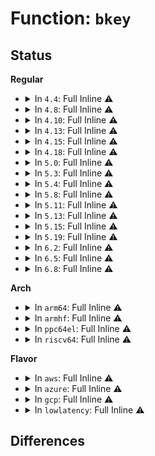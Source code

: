 # Function: <code>bkey</code>

## Status
<b>Regular</b>
<ul>
<li>
<details>
<summary>In <code>4.4</code>: Full Inline ⚠️</summary>

**Collision:** Unique Static

**Inline:** Full

**Transformation:** False

**Instances:**

```
In lib/btree.c (ffffffff814035d8)
Location: lib/btree.c:148
Inline: True
Inline callers:
  - lib/btree.c:btree_lookup
  - lib/btree.c:btree_lookup
  - lib/btree.c:btree_update
  - lib/btree.c:btree_update
  - lib/btree.c:getpos
  - lib/btree.c:btree_get_prev
  - lib/btree.c:btree_get_prev
  - lib/btree.c:btree_get_prev
  - lib/btree.c:btree_remove_level
  - lib/btree.c:btree_remove_level
  - lib/btree.c:btree_remove_level
  - lib/btree.c:btree_remove_level
  - lib/btree.c:merge
  - lib/btree.c:merge
  - lib/btree.c:btree_insert_level
  - lib/btree.c:btree_insert_level
  - lib/btree.c:btree_insert_level
  - lib/btree.c:btree_insert_level
  - lib/btree.c:btree_insert_level
  - lib/btree.c:btree_insert_level
  - lib/btree.c:btree_insert_level
  - lib/btree.c:btree_insert_level
  - lib/btree.c:btree_insert_level
  - lib/btree.c:btree_insert_level
  - lib/btree.c:btree_insert_level
  - lib/btree.c:btree_insert_level
```
</details>
</li>
<li>
<details>
<summary>In <code>4.8</code>: Full Inline ⚠️</summary>

**Collision:** Unique Static

**Inline:** Full

**Transformation:** False

**Instances:**

```
In lib/btree.c (ffffffff8144b573)
Location: lib/btree.c:148
Inline: True
Inline callers:
  - lib/btree.c:__btree_for_each
  - lib/btree.c:btree_remove_level
  - lib/btree.c:btree_remove_level
  - lib/btree.c:btree_remove_level
  - lib/btree.c:btree_remove_level
  - lib/btree.c:merge
  - lib/btree.c:merge
  - lib/btree.c:merge
  - lib/btree.c:btree_insert_level
  - lib/btree.c:btree_insert_level
  - lib/btree.c:btree_insert_level
  - lib/btree.c:btree_insert_level
  - lib/btree.c:btree_insert_level
  - lib/btree.c:btree_insert_level
  - lib/btree.c:btree_insert_level
  - lib/btree.c:btree_insert_level
  - lib/btree.c:btree_insert_level
  - lib/btree.c:btree_insert_level
  - lib/btree.c:btree_insert_level
  - lib/btree.c:btree_insert_level
  - lib/btree.c:btree_insert_level
  - lib/btree.c:getpos
  - lib/btree.c:btree_get_prev
  - lib/btree.c:btree_get_prev
  - lib/btree.c:btree_get_prev
  - lib/btree.c:btree_update
  - lib/btree.c:btree_update
  - lib/btree.c:btree_lookup
  - lib/btree.c:btree_lookup
```
</details>
</li>
<li>
<details>
<summary>In <code>4.10</code>: Full Inline ⚠️</summary>

**Collision:** Unique Static

**Inline:** Full

**Transformation:** False

**Instances:**

```
In lib/btree.c (ffffffff81469f33)
Location: lib/btree.c:148
Inline: True
Inline callers:
  - lib/btree.c:__btree_for_each
  - lib/btree.c:btree_remove_level
  - lib/btree.c:btree_remove_level
  - lib/btree.c:btree_remove_level
  - lib/btree.c:btree_remove_level
  - lib/btree.c:merge
  - lib/btree.c:merge
  - lib/btree.c:merge
  - lib/btree.c:btree_insert_level
  - lib/btree.c:btree_insert_level
  - lib/btree.c:btree_insert_level
  - lib/btree.c:btree_insert_level
  - lib/btree.c:btree_insert_level
  - lib/btree.c:btree_insert_level
  - lib/btree.c:btree_insert_level
  - lib/btree.c:btree_insert_level
  - lib/btree.c:btree_insert_level
  - lib/btree.c:btree_insert_level
  - lib/btree.c:btree_insert_level
  - lib/btree.c:btree_insert_level
  - lib/btree.c:btree_insert_level
  - lib/btree.c:getpos
  - lib/btree.c:btree_get_prev
  - lib/btree.c:btree_get_prev
  - lib/btree.c:btree_get_prev
  - lib/btree.c:btree_update
  - lib/btree.c:btree_update
  - lib/btree.c:btree_lookup
  - lib/btree.c:btree_lookup
```
</details>
</li>
<li>
<details>
<summary>In <code>4.13</code>: Full Inline ⚠️</summary>

**Collision:** Unique Static

**Inline:** Full

**Transformation:** False

**Instances:**

```
In lib/btree.c (ffffffff8146f5b6)
Location: lib/btree.c:148
Inline: True
Inline callers:
  - lib/btree.c:__btree_for_each
  - lib/btree.c:btree_remove_level
  - lib/btree.c:btree_remove_level
  - lib/btree.c:btree_remove_level
  - lib/btree.c:btree_remove_level
  - lib/btree.c:merge
  - lib/btree.c:merge
  - lib/btree.c:merge
  - lib/btree.c:btree_insert_level
  - lib/btree.c:btree_insert_level
  - lib/btree.c:btree_insert_level
  - lib/btree.c:btree_insert_level
  - lib/btree.c:btree_insert_level
  - lib/btree.c:btree_insert_level
  - lib/btree.c:btree_insert_level
  - lib/btree.c:btree_insert_level
  - lib/btree.c:btree_insert_level
  - lib/btree.c:btree_insert_level
  - lib/btree.c:btree_insert_level
  - lib/btree.c:btree_insert_level
  - lib/btree.c:btree_insert_level
  - lib/btree.c:getpos
  - lib/btree.c:btree_get_prev
  - lib/btree.c:btree_get_prev
  - lib/btree.c:btree_get_prev
  - lib/btree.c:btree_update
  - lib/btree.c:btree_update
  - lib/btree.c:btree_lookup
  - lib/btree.c:btree_lookup
```
</details>
</li>
<li>
<details>
<summary>In <code>4.15</code>: Full Inline ⚠️</summary>

**Collision:** Unique Static

**Inline:** Full

**Transformation:** False

**Instances:**

```
In lib/btree.c (ffffffff8149bcc6)
Location: lib/btree.c:148
Inline: True
Inline callers:
  - lib/btree.c:__btree_for_each
  - lib/btree.c:btree_remove_level
  - lib/btree.c:btree_remove_level
  - lib/btree.c:btree_remove_level
  - lib/btree.c:btree_remove_level
  - lib/btree.c:merge
  - lib/btree.c:merge
  - lib/btree.c:merge
  - lib/btree.c:btree_insert_level
  - lib/btree.c:btree_insert_level
  - lib/btree.c:btree_insert_level
  - lib/btree.c:btree_insert_level
  - lib/btree.c:btree_insert_level
  - lib/btree.c:btree_insert_level
  - lib/btree.c:btree_insert_level
  - lib/btree.c:btree_insert_level
  - lib/btree.c:btree_insert_level
  - lib/btree.c:btree_insert_level
  - lib/btree.c:btree_insert_level
  - lib/btree.c:btree_insert_level
  - lib/btree.c:btree_insert_level
  - lib/btree.c:getpos
  - lib/btree.c:btree_get_prev
  - lib/btree.c:btree_get_prev
  - lib/btree.c:btree_get_prev
  - lib/btree.c:btree_update
  - lib/btree.c:btree_update
  - lib/btree.c:btree_lookup
  - lib/btree.c:btree_lookup
```
</details>
</li>
<li>
<details>
<summary>In <code>4.18</code>: Full Inline ⚠️</summary>

**Collision:** Unique Static

**Inline:** Full

**Transformation:** False

**Instances:**

```
In lib/btree.c (ffffffff814d123f)
Location: lib/btree.c:150
Inline: True
Inline callers:
  - lib/btree.c:__btree_for_each
  - lib/btree.c:btree_remove_level
  - lib/btree.c:btree_remove_level
  - lib/btree.c:btree_remove_level
  - lib/btree.c:btree_remove_level
  - lib/btree.c:merge
  - lib/btree.c:merge
  - lib/btree.c:merge
  - lib/btree.c:btree_insert_level
  - lib/btree.c:btree_insert_level
  - lib/btree.c:btree_insert_level
  - lib/btree.c:btree_insert_level
  - lib/btree.c:btree_insert_level
  - lib/btree.c:btree_insert_level
  - lib/btree.c:btree_insert_level
  - lib/btree.c:btree_insert_level
  - lib/btree.c:btree_insert_level
  - lib/btree.c:btree_insert_level
  - lib/btree.c:btree_insert_level
  - lib/btree.c:btree_insert_level
  - lib/btree.c:btree_insert_level
  - lib/btree.c:getpos
  - lib/btree.c:btree_get_prev
  - lib/btree.c:btree_get_prev
  - lib/btree.c:btree_get_prev
  - lib/btree.c:btree_update
  - lib/btree.c:btree_update
  - lib/btree.c:btree_lookup
  - lib/btree.c:btree_lookup
```
</details>
</li>
<li>
<details>
<summary>In <code>5.0</code>: Full Inline ⚠️</summary>

**Collision:** Unique Static

**Inline:** Full

**Transformation:** False

**Instances:**

```
In lib/btree.c (ffffffff814e5b6f)
Location: lib/btree.c:150
Inline: True
Inline callers:
  - lib/btree.c:__btree_for_each
  - lib/btree.c:btree_remove_level
  - lib/btree.c:btree_remove_level
  - lib/btree.c:btree_remove_level
  - lib/btree.c:btree_remove_level
  - lib/btree.c:merge
  - lib/btree.c:merge
  - lib/btree.c:merge
  - lib/btree.c:btree_insert_level
  - lib/btree.c:btree_insert_level
  - lib/btree.c:btree_insert_level
  - lib/btree.c:btree_insert_level
  - lib/btree.c:btree_insert_level
  - lib/btree.c:btree_insert_level
  - lib/btree.c:btree_insert_level
  - lib/btree.c:btree_insert_level
  - lib/btree.c:btree_insert_level
  - lib/btree.c:btree_insert_level
  - lib/btree.c:btree_insert_level
  - lib/btree.c:btree_insert_level
  - lib/btree.c:btree_insert_level
  - lib/btree.c:getpos
  - lib/btree.c:btree_get_prev
  - lib/btree.c:btree_get_prev
  - lib/btree.c:btree_get_prev
  - lib/btree.c:btree_update
  - lib/btree.c:btree_update
  - lib/btree.c:btree_lookup
  - lib/btree.c:btree_lookup
```
</details>
</li>
<li>
<details>
<summary>In <code>5.3</code>: Full Inline ⚠️</summary>

**Collision:** Unique Static

**Inline:** Full

**Transformation:** False

**Instances:**

```
In lib/btree.c (ffffffff815124e6)
Location: lib/btree.c:148
Inline: True
Inline callers:
  - lib/btree.c:__btree_for_each
  - lib/btree.c:btree_remove_level
  - lib/btree.c:btree_remove_level
  - lib/btree.c:btree_remove_level
  - lib/btree.c:btree_remove_level
  - lib/btree.c:merge
  - lib/btree.c:merge
  - lib/btree.c:merge
  - lib/btree.c:btree_insert_level
  - lib/btree.c:btree_insert_level
  - lib/btree.c:btree_insert_level
  - lib/btree.c:btree_insert_level
  - lib/btree.c:btree_insert_level
  - lib/btree.c:btree_insert_level
  - lib/btree.c:btree_insert_level
  - lib/btree.c:btree_insert_level
  - lib/btree.c:btree_insert_level
  - lib/btree.c:btree_insert_level
  - lib/btree.c:btree_insert_level
  - lib/btree.c:btree_insert_level
  - lib/btree.c:btree_insert_level
  - lib/btree.c:getpos
  - lib/btree.c:btree_get_prev
  - lib/btree.c:btree_get_prev
  - lib/btree.c:btree_get_prev
  - lib/btree.c:btree_update
  - lib/btree.c:btree_update
  - lib/btree.c:btree_lookup
  - lib/btree.c:btree_lookup
```
</details>
</li>
<li>
<details>
<summary>In <code>5.4</code>: Full Inline ⚠️</summary>

**Collision:** Unique Static

**Inline:** Full

**Transformation:** False

**Instances:**

```
In lib/btree.c (ffffffff81532f26)
Location: lib/btree.c:148
Inline: True
Inline callers:
  - lib/btree.c:__btree_for_each
  - lib/btree.c:btree_remove_level
  - lib/btree.c:btree_remove_level
  - lib/btree.c:btree_remove_level
  - lib/btree.c:btree_remove_level
  - lib/btree.c:merge
  - lib/btree.c:merge
  - lib/btree.c:merge
  - lib/btree.c:btree_insert_level
  - lib/btree.c:btree_insert_level
  - lib/btree.c:btree_insert_level
  - lib/btree.c:btree_insert_level
  - lib/btree.c:btree_insert_level
  - lib/btree.c:btree_insert_level
  - lib/btree.c:btree_insert_level
  - lib/btree.c:btree_insert_level
  - lib/btree.c:btree_insert_level
  - lib/btree.c:btree_insert_level
  - lib/btree.c:btree_insert_level
  - lib/btree.c:btree_insert_level
  - lib/btree.c:btree_insert_level
  - lib/btree.c:getpos
  - lib/btree.c:btree_get_prev
  - lib/btree.c:btree_get_prev
  - lib/btree.c:btree_get_prev
  - lib/btree.c:btree_update
  - lib/btree.c:btree_update
  - lib/btree.c:btree_lookup
  - lib/btree.c:btree_lookup
```
</details>
</li>
<li>
<details>
<summary>In <code>5.8</code>: Full Inline ⚠️</summary>

**Collision:** Unique Static

**Inline:** Full

**Transformation:** False

**Instances:**

```
In lib/btree.c (ffffffff81596d95)
Location: lib/btree.c:148
Inline: True
Inline callers:
  - lib/btree.c:__btree_for_each
  - lib/btree.c:btree_remove_level
  - lib/btree.c:btree_remove_level
  - lib/btree.c:btree_remove_level
  - lib/btree.c:btree_remove_level
  - lib/btree.c:merge
  - lib/btree.c:merge
  - lib/btree.c:merge
  - lib/btree.c:btree_insert_level
  - lib/btree.c:btree_insert_level
  - lib/btree.c:btree_insert_level
  - lib/btree.c:btree_insert_level
  - lib/btree.c:btree_insert_level
  - lib/btree.c:btree_insert_level
  - lib/btree.c:btree_insert_level
  - lib/btree.c:btree_insert_level
  - lib/btree.c:btree_insert_level
  - lib/btree.c:btree_insert_level
  - lib/btree.c:btree_insert_level
  - lib/btree.c:btree_insert_level
  - lib/btree.c:btree_insert_level
  - lib/btree.c:btree_get_prev
  - lib/btree.c:btree_get_prev
  - lib/btree.c:btree_get_prev
  - lib/btree.c:btree_update
  - lib/btree.c:btree_update
  - lib/btree.c:btree_lookup
  - lib/btree.c:btree_lookup
```
</details>
</li>
<li>
<details>
<summary>In <code>5.11</code>: Full Inline ⚠️</summary>

**Collision:** Unique Static

**Inline:** Full

**Transformation:** False

**Instances:**

```
In lib/btree.c (ffffffff815b27b5)
Location: lib/btree.c:148
Inline: True
Inline callers:
  - lib/btree.c:__btree_for_each
  - lib/btree.c:btree_remove_level
  - lib/btree.c:btree_remove_level
  - lib/btree.c:btree_remove_level
  - lib/btree.c:btree_remove_level
  - lib/btree.c:merge
  - lib/btree.c:merge
  - lib/btree.c:merge
  - lib/btree.c:btree_insert_level
  - lib/btree.c:btree_insert_level
  - lib/btree.c:btree_insert_level
  - lib/btree.c:btree_insert_level
  - lib/btree.c:btree_insert_level
  - lib/btree.c:btree_insert_level
  - lib/btree.c:btree_insert_level
  - lib/btree.c:btree_insert_level
  - lib/btree.c:btree_insert_level
  - lib/btree.c:btree_insert_level
  - lib/btree.c:btree_insert_level
  - lib/btree.c:btree_insert_level
  - lib/btree.c:btree_insert_level
  - lib/btree.c:btree_get_prev
  - lib/btree.c:btree_get_prev
  - lib/btree.c:btree_get_prev
  - lib/btree.c:btree_update
  - lib/btree.c:btree_update
  - lib/btree.c:btree_lookup
  - lib/btree.c:btree_lookup
```
</details>
</li>
<li>
<details>
<summary>In <code>5.13</code>: Full Inline ⚠️</summary>

**Collision:** Unique Static

**Inline:** Full

**Transformation:** False

**Instances:**

```
In lib/btree.c (ffffffff815bd635)
Location: lib/btree.c:148
Inline: True
Inline callers:
  - lib/btree.c:__btree_for_each
  - lib/btree.c:btree_remove_level
  - lib/btree.c:btree_remove_level
  - lib/btree.c:btree_remove_level
  - lib/btree.c:btree_remove_level
  - lib/btree.c:merge
  - lib/btree.c:merge
  - lib/btree.c:merge
  - lib/btree.c:btree_insert_level
  - lib/btree.c:btree_insert_level
  - lib/btree.c:btree_insert_level
  - lib/btree.c:btree_insert_level
  - lib/btree.c:btree_insert_level
  - lib/btree.c:btree_insert_level
  - lib/btree.c:btree_insert_level
  - lib/btree.c:btree_insert_level
  - lib/btree.c:btree_insert_level
  - lib/btree.c:btree_insert_level
  - lib/btree.c:btree_insert_level
  - lib/btree.c:btree_insert_level
  - lib/btree.c:btree_insert_level
  - lib/btree.c:btree_get_prev
  - lib/btree.c:btree_get_prev
  - lib/btree.c:btree_get_prev
  - lib/btree.c:btree_update
  - lib/btree.c:btree_update
  - lib/btree.c:btree_lookup
  - lib/btree.c:btree_lookup
```
</details>
</li>
<li>
<details>
<summary>In <code>5.15</code>: Full Inline ⚠️</summary>

**Collision:** Unique Static

**Inline:** Full

**Transformation:** False

**Instances:**

```
In lib/btree.c (ffffffff816249d5)
Location: lib/btree.c:148
Inline: True
Inline callers:
  - lib/btree.c:__btree_for_each
  - lib/btree.c:btree_remove_level
  - lib/btree.c:btree_remove_level
  - lib/btree.c:btree_remove_level
  - lib/btree.c:btree_remove_level
  - lib/btree.c:merge
  - lib/btree.c:merge
  - lib/btree.c:merge
  - lib/btree.c:btree_insert_level
  - lib/btree.c:btree_insert_level
  - lib/btree.c:btree_insert_level
  - lib/btree.c:btree_insert_level
  - lib/btree.c:btree_insert_level
  - lib/btree.c:btree_insert_level
  - lib/btree.c:btree_insert_level
  - lib/btree.c:btree_insert_level
  - lib/btree.c:btree_insert_level
  - lib/btree.c:btree_insert_level
  - lib/btree.c:btree_insert_level
  - lib/btree.c:btree_insert_level
  - lib/btree.c:btree_insert_level
  - lib/btree.c:btree_get_prev
  - lib/btree.c:btree_get_prev
  - lib/btree.c:btree_get_prev
  - lib/btree.c:btree_update
  - lib/btree.c:btree_update
  - lib/btree.c:btree_lookup
  - lib/btree.c:btree_lookup
```
</details>
</li>
<li>
<details>
<summary>In <code>5.19</code>: Full Inline ⚠️</summary>

**Collision:** Unique Static

**Inline:** Full

**Transformation:** False

**Instances:**

```
In lib/btree.c (ffffffff816f514f)
Location: lib/btree.c:148
Inline: True
Inline callers:
  - lib/btree.c:__btree_for_each
  - lib/btree.c:btree_remove_level
  - lib/btree.c:btree_remove_level
  - lib/btree.c:btree_remove_level
  - lib/btree.c:btree_remove_level
  - lib/btree.c:merge
  - lib/btree.c:merge
  - lib/btree.c:merge
  - lib/btree.c:btree_insert_level
  - lib/btree.c:btree_insert_level
  - lib/btree.c:btree_insert_level
  - lib/btree.c:btree_insert_level
  - lib/btree.c:btree_insert_level
  - lib/btree.c:btree_insert_level
  - lib/btree.c:btree_insert_level
  - lib/btree.c:btree_insert_level
  - lib/btree.c:btree_insert_level
  - lib/btree.c:btree_insert_level
  - lib/btree.c:btree_insert_level
  - lib/btree.c:btree_insert_level
  - lib/btree.c:btree_insert_level
  - lib/btree.c:btree_insert_level
  - lib/btree.c:btree_get_prev
  - lib/btree.c:btree_get_prev
  - lib/btree.c:btree_get_prev
  - lib/btree.c:btree_update
  - lib/btree.c:btree_update
  - lib/btree.c:btree_lookup
  - lib/btree.c:btree_lookup
```
</details>
</li>
<li>
<details>
<summary>In <code>6.2</code>: Full Inline ⚠️</summary>

**Collision:** Unique Static

**Inline:** Full

**Transformation:** False

**Instances:**

```
In lib/btree.c (ffffffff817e744f)
Location: lib/btree.c:148
Inline: True
Inline callers:
  - lib/btree.c:__btree_for_each
  - lib/btree.c:btree_remove_level
  - lib/btree.c:btree_remove_level
  - lib/btree.c:btree_remove_level
  - lib/btree.c:btree_remove_level
  - lib/btree.c:merge
  - lib/btree.c:merge
  - lib/btree.c:merge
  - lib/btree.c:btree_insert_level
  - lib/btree.c:btree_insert_level
  - lib/btree.c:btree_insert_level
  - lib/btree.c:btree_insert_level
  - lib/btree.c:btree_insert_level
  - lib/btree.c:btree_insert_level
  - lib/btree.c:btree_insert_level
  - lib/btree.c:btree_insert_level
  - lib/btree.c:btree_insert_level
  - lib/btree.c:btree_insert_level
  - lib/btree.c:btree_insert_level
  - lib/btree.c:btree_insert_level
  - lib/btree.c:btree_insert_level
  - lib/btree.c:btree_insert_level
  - lib/btree.c:btree_get_prev
  - lib/btree.c:btree_get_prev
  - lib/btree.c:btree_get_prev
  - lib/btree.c:btree_update
  - lib/btree.c:btree_lookup
```
</details>
</li>
<li>
<details>
<summary>In <code>6.5</code>: Full Inline ⚠️</summary>

**Collision:** Unique Static

**Inline:** Full

**Transformation:** False

**Instances:**

```
In lib/btree.c (ffffffff8182746f)
Location: lib/btree.c:148
Inline: True
Inline callers:
  - lib/btree.c:__btree_for_each
  - lib/btree.c:btree_remove_level
  - lib/btree.c:btree_remove_level
  - lib/btree.c:btree_remove_level
  - lib/btree.c:btree_remove_level
  - lib/btree.c:merge
  - lib/btree.c:merge
  - lib/btree.c:merge
  - lib/btree.c:btree_insert_level
  - lib/btree.c:btree_insert_level
  - lib/btree.c:btree_insert_level
  - lib/btree.c:btree_insert_level
  - lib/btree.c:btree_insert_level
  - lib/btree.c:btree_insert_level
  - lib/btree.c:btree_insert_level
  - lib/btree.c:btree_insert_level
  - lib/btree.c:btree_insert_level
  - lib/btree.c:btree_insert_level
  - lib/btree.c:btree_insert_level
  - lib/btree.c:btree_insert_level
  - lib/btree.c:btree_insert_level
  - lib/btree.c:btree_insert_level
  - lib/btree.c:btree_get_prev
  - lib/btree.c:btree_get_prev
  - lib/btree.c:btree_get_prev
  - lib/btree.c:btree_update
  - lib/btree.c:btree_lookup
```
</details>
</li>
<li>
<details>
<summary>In <code>6.8</code>: Full Inline ⚠️</summary>

**Collision:** Unique Static

**Inline:** Full

**Transformation:** False

**Instances:**

```
In lib/btree.c (ffffffff81878e7f)
Location: lib/btree.c:148
Inline: True
Inline callers:
  - lib/btree.c:__btree_for_each
  - lib/btree.c:btree_remove_level
  - lib/btree.c:btree_remove_level
  - lib/btree.c:btree_remove_level
  - lib/btree.c:btree_remove_level
  - lib/btree.c:merge
  - lib/btree.c:merge
  - lib/btree.c:merge
  - lib/btree.c:btree_insert_level
  - lib/btree.c:btree_insert_level
  - lib/btree.c:btree_insert_level
  - lib/btree.c:btree_insert_level
  - lib/btree.c:btree_insert_level
  - lib/btree.c:btree_insert_level
  - lib/btree.c:btree_insert_level
  - lib/btree.c:btree_insert_level
  - lib/btree.c:btree_insert_level
  - lib/btree.c:btree_insert_level
  - lib/btree.c:btree_insert_level
  - lib/btree.c:btree_insert_level
  - lib/btree.c:btree_insert_level
  - lib/btree.c:btree_insert_level
  - lib/btree.c:btree_get_prev
  - lib/btree.c:btree_get_prev
  - lib/btree.c:btree_get_prev
  - lib/btree.c:btree_update
  - lib/btree.c:btree_lookup
```
</details>
</li>
</ul>
<b>Arch</b>
<ul>
<li>
<details>
<summary>In <code>arm64</code>: Full Inline ⚠️</summary>

**Collision:** Unique Static

**Inline:** Full

**Transformation:** False

**Instances:**

```
In lib/btree.c (ffff80001063f6a8)
Location: lib/btree.c:148
Inline: True
Inline callers:
  - lib/btree.c:__btree_for_each
  - lib/btree.c:btree_remove_level
  - lib/btree.c:btree_remove_level
  - lib/btree.c:btree_remove_level
  - lib/btree.c:btree_remove_level
  - lib/btree.c:merge
  - lib/btree.c:merge
  - lib/btree.c:merge
  - lib/btree.c:btree_insert_level
  - lib/btree.c:btree_insert_level
  - lib/btree.c:btree_insert_level
  - lib/btree.c:btree_insert_level
  - lib/btree.c:btree_insert_level
  - lib/btree.c:btree_insert_level
  - lib/btree.c:btree_insert_level
  - lib/btree.c:btree_insert_level
  - lib/btree.c:btree_insert_level
  - lib/btree.c:btree_insert_level
  - lib/btree.c:btree_insert_level
  - lib/btree.c:btree_insert_level
  - lib/btree.c:btree_insert_level
  - lib/btree.c:getpos
  - lib/btree.c:btree_get_prev
  - lib/btree.c:btree_get_prev
  - lib/btree.c:btree_get_prev
  - lib/btree.c:btree_update
  - lib/btree.c:btree_update
  - lib/btree.c:btree_lookup
  - lib/btree.c:btree_lookup
```
</details>
</li>
<li>
<details>
<summary>In <code>armhf</code>: Full Inline ⚠️</summary>

**Collision:** Unique Static

**Inline:** Full

**Transformation:** False

**Instances:**

```
In lib/btree.c (c07e4f60)
Location: lib/btree.c:148
Inline: True
Inline callers:
  - lib/btree.c:__btree_for_each
  - lib/btree.c:btree_remove_level
  - lib/btree.c:btree_remove_level
  - lib/btree.c:btree_remove_level
  - lib/btree.c:btree_remove_level
  - lib/btree.c:merge
  - lib/btree.c:merge
  - lib/btree.c:merge
  - lib/btree.c:btree_insert_level
  - lib/btree.c:btree_insert_level
  - lib/btree.c:btree_insert_level
  - lib/btree.c:btree_insert_level
  - lib/btree.c:btree_insert_level
  - lib/btree.c:btree_insert_level
  - lib/btree.c:btree_insert_level
  - lib/btree.c:btree_insert_level
  - lib/btree.c:btree_insert_level
  - lib/btree.c:btree_insert_level
  - lib/btree.c:btree_insert_level
  - lib/btree.c:btree_insert_level
  - lib/btree.c:btree_insert_level
  - lib/btree.c:find_level
  - lib/btree.c:find_level
  - lib/btree.c:getpos
  - lib/btree.c:btree_get_prev
  - lib/btree.c:btree_update
  - lib/btree.c:btree_update
  - lib/btree.c:btree_lookup
  - lib/btree.c:btree_lookup
  - lib/btree.c:btree_last
```
</details>
</li>
<li>
<details>
<summary>In <code>ppc64el</code>: Full Inline ⚠️</summary>

**Collision:** Unique Static

**Inline:** Full

**Transformation:** False

**Instances:**

```
In lib/btree.c (c0000000007e9354)
Location: lib/btree.c:148
Inline: True
Inline callers:
  - lib/btree.c:__btree_for_each
  - lib/btree.c:btree_remove_level
  - lib/btree.c:btree_remove_level
  - lib/btree.c:btree_remove_level
  - lib/btree.c:btree_remove_level
  - lib/btree.c:merge
  - lib/btree.c:merge
  - lib/btree.c:merge
  - lib/btree.c:btree_insert_level
  - lib/btree.c:btree_insert_level
  - lib/btree.c:btree_insert_level
  - lib/btree.c:btree_insert_level
  - lib/btree.c:btree_insert_level
  - lib/btree.c:btree_insert_level
  - lib/btree.c:btree_insert_level
  - lib/btree.c:btree_insert_level
  - lib/btree.c:btree_insert_level
  - lib/btree.c:btree_insert_level
  - lib/btree.c:btree_insert_level
  - lib/btree.c:btree_insert_level
  - lib/btree.c:btree_insert_level
  - lib/btree.c:getpos
  - lib/btree.c:btree_get_prev
  - lib/btree.c:btree_get_prev
  - lib/btree.c:btree_get_prev
  - lib/btree.c:btree_update
  - lib/btree.c:btree_update
  - lib/btree.c:btree_lookup
  - lib/btree.c:btree_lookup
```
</details>
</li>
<li>
<details>
<summary>In <code>riscv64</code>: Full Inline ⚠️</summary>

**Collision:** Unique Static

**Inline:** Full

**Transformation:** False

**Instances:**

```
In lib/btree.c (ffffffe00046c40c)
Location: lib/btree.c:148
Inline: True
Inline callers:
  - lib/btree.c:__btree_for_each
  - lib/btree.c:btree_remove_level
  - lib/btree.c:btree_remove_level
  - lib/btree.c:btree_remove_level
  - lib/btree.c:btree_remove_level
  - lib/btree.c:merge
  - lib/btree.c:merge
  - lib/btree.c:merge
  - lib/btree.c:btree_insert_level
  - lib/btree.c:btree_insert_level
  - lib/btree.c:btree_insert_level
  - lib/btree.c:btree_insert_level
  - lib/btree.c:btree_insert_level
  - lib/btree.c:btree_insert_level
  - lib/btree.c:btree_insert_level
  - lib/btree.c:btree_insert_level
  - lib/btree.c:btree_insert_level
  - lib/btree.c:btree_insert_level
  - lib/btree.c:btree_insert_level
  - lib/btree.c:btree_insert_level
  - lib/btree.c:btree_insert_level
  - lib/btree.c:getpos
  - lib/btree.c:btree_get_prev
  - lib/btree.c:btree_get_prev
  - lib/btree.c:btree_get_prev
  - lib/btree.c:btree_update
  - lib/btree.c:btree_update
  - lib/btree.c:btree_lookup
  - lib/btree.c:btree_lookup
```
</details>
</li>
</ul>
<b>Flavor</b>
<ul>
<li>
<details>
<summary>In <code>aws</code>: Full Inline ⚠️</summary>

**Collision:** Unique Static

**Inline:** Full

**Transformation:** False

**Instances:**

```
In lib/btree.c (ffffffff8152b506)
Location: lib/btree.c:148
Inline: True
Inline callers:
  - lib/btree.c:__btree_for_each
  - lib/btree.c:btree_remove_level
  - lib/btree.c:btree_remove_level
  - lib/btree.c:btree_remove_level
  - lib/btree.c:btree_remove_level
  - lib/btree.c:merge
  - lib/btree.c:merge
  - lib/btree.c:merge
  - lib/btree.c:btree_insert_level
  - lib/btree.c:btree_insert_level
  - lib/btree.c:btree_insert_level
  - lib/btree.c:btree_insert_level
  - lib/btree.c:btree_insert_level
  - lib/btree.c:btree_insert_level
  - lib/btree.c:btree_insert_level
  - lib/btree.c:btree_insert_level
  - lib/btree.c:btree_insert_level
  - lib/btree.c:btree_insert_level
  - lib/btree.c:btree_insert_level
  - lib/btree.c:btree_insert_level
  - lib/btree.c:btree_insert_level
  - lib/btree.c:getpos
  - lib/btree.c:btree_get_prev
  - lib/btree.c:btree_get_prev
  - lib/btree.c:btree_get_prev
  - lib/btree.c:btree_update
  - lib/btree.c:btree_update
  - lib/btree.c:btree_lookup
  - lib/btree.c:btree_lookup
```
</details>
</li>
<li>
<details>
<summary>In <code>azure</code>: Full Inline ⚠️</summary>

**Collision:** Unique Static

**Inline:** Full

**Transformation:** False

**Instances:**

```
In lib/btree.c (ffffffff8151b7e6)
Location: lib/btree.c:148
Inline: True
Inline callers:
  - lib/btree.c:__btree_for_each
  - lib/btree.c:btree_remove_level
  - lib/btree.c:btree_remove_level
  - lib/btree.c:btree_remove_level
  - lib/btree.c:btree_remove_level
  - lib/btree.c:merge
  - lib/btree.c:merge
  - lib/btree.c:merge
  - lib/btree.c:btree_insert_level
  - lib/btree.c:btree_insert_level
  - lib/btree.c:btree_insert_level
  - lib/btree.c:btree_insert_level
  - lib/btree.c:btree_insert_level
  - lib/btree.c:btree_insert_level
  - lib/btree.c:btree_insert_level
  - lib/btree.c:btree_insert_level
  - lib/btree.c:btree_insert_level
  - lib/btree.c:btree_insert_level
  - lib/btree.c:btree_insert_level
  - lib/btree.c:btree_insert_level
  - lib/btree.c:btree_insert_level
  - lib/btree.c:getpos
  - lib/btree.c:btree_get_prev
  - lib/btree.c:btree_get_prev
  - lib/btree.c:btree_get_prev
  - lib/btree.c:btree_update
  - lib/btree.c:btree_update
  - lib/btree.c:btree_lookup
  - lib/btree.c:btree_lookup
```
</details>
</li>
<li>
<details>
<summary>In <code>gcp</code>: Full Inline ⚠️</summary>

**Collision:** Unique Static

**Inline:** Full

**Transformation:** False

**Instances:**

```
In lib/btree.c (ffffffff81527596)
Location: lib/btree.c:148
Inline: True
Inline callers:
  - lib/btree.c:__btree_for_each
  - lib/btree.c:btree_remove_level
  - lib/btree.c:btree_remove_level
  - lib/btree.c:btree_remove_level
  - lib/btree.c:btree_remove_level
  - lib/btree.c:merge
  - lib/btree.c:merge
  - lib/btree.c:merge
  - lib/btree.c:btree_insert_level
  - lib/btree.c:btree_insert_level
  - lib/btree.c:btree_insert_level
  - lib/btree.c:btree_insert_level
  - lib/btree.c:btree_insert_level
  - lib/btree.c:btree_insert_level
  - lib/btree.c:btree_insert_level
  - lib/btree.c:btree_insert_level
  - lib/btree.c:btree_insert_level
  - lib/btree.c:btree_insert_level
  - lib/btree.c:btree_insert_level
  - lib/btree.c:btree_insert_level
  - lib/btree.c:btree_insert_level
  - lib/btree.c:getpos
  - lib/btree.c:btree_get_prev
  - lib/btree.c:btree_get_prev
  - lib/btree.c:btree_get_prev
  - lib/btree.c:btree_update
  - lib/btree.c:btree_update
  - lib/btree.c:btree_lookup
  - lib/btree.c:btree_lookup
```
</details>
</li>
<li>
<details>
<summary>In <code>lowlatency</code>: Full Inline ⚠️</summary>

**Collision:** Unique Static

**Inline:** Full

**Transformation:** False

**Instances:**

```
In lib/btree.c (ffffffff81540f76)
Location: lib/btree.c:148
Inline: True
Inline callers:
  - lib/btree.c:__btree_for_each
  - lib/btree.c:btree_remove_level
  - lib/btree.c:btree_remove_level
  - lib/btree.c:btree_remove_level
  - lib/btree.c:btree_remove_level
  - lib/btree.c:merge
  - lib/btree.c:merge
  - lib/btree.c:merge
  - lib/btree.c:btree_insert_level
  - lib/btree.c:btree_insert_level
  - lib/btree.c:btree_insert_level
  - lib/btree.c:btree_insert_level
  - lib/btree.c:btree_insert_level
  - lib/btree.c:btree_insert_level
  - lib/btree.c:btree_insert_level
  - lib/btree.c:btree_insert_level
  - lib/btree.c:btree_insert_level
  - lib/btree.c:btree_insert_level
  - lib/btree.c:btree_insert_level
  - lib/btree.c:btree_insert_level
  - lib/btree.c:btree_insert_level
  - lib/btree.c:getpos
  - lib/btree.c:btree_get_prev
  - lib/btree.c:btree_get_prev
  - lib/btree.c:btree_get_prev
  - lib/btree.c:btree_update
  - lib/btree.c:btree_update
  - lib/btree.c:btree_lookup
  - lib/btree.c:btree_lookup
```
</details>
</li>
</ul>

## Differences

